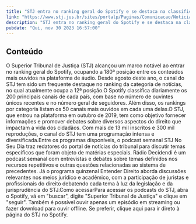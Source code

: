 ```yaml
---
title: "STJ entra no ranking geral do Spotify e se destaca na classificação em notícias"
link: "https://www.stj.jus.br/sites/portalp/Paginas/Comunicacao/Noticias/2023/30112023-STJ-entra-no-ranking-geral-do-Spotify-e-se-destaca-na-classificacao-em-noticias.aspx"
description: "STJ entra no ranking geral do Spotify e se destaca na classificação em notícias"
pubdate: "Qui, nov 30 2023 16:57:00"
---
```


## Conteúdo

O Superior Tribunal de Justiça (STJ) alcançou um marco notável ao entrar no ranking geral do Spotify, ocupando a 180ª posição entre os conteúdos mais ouvidos na plataforma de áudio. Desde agosto deste ano, o canal do STJ tem sido um frequente destaque no ranking da categoria de notícias, no qual atualmente ocupa a 12ª posição.O Spotify classifica diariamente os 200 principais canais de cada país, com base no número de ouvintes únicos recentes e no número geral de seguidores. Além disso, os rankings por categoria listam os 50 canais mais ouvidos em cada uma delas.O STJ, que entrou na plataforma em outubro de 2019, tem como objetivo fornecer informações e promover debates sobre diversos aspectos do direito que impactam a vida dos cidadãos. Com mais de 13 mil inscritos e 300 mil reproduções, o canal do STJ tem uma programação intensa e diversificada.Entre os programas disponíveis, o podcast semanal STJ No Seu Dia traz redatores do portal de notícias do tribunal para discutir temas específicos que foram objeto de matérias especiais. Rádio Decidendi é um podcast semanal com entrevistas e debates sobre temas definidos nos recursos repetitivos e outras questões relacionadas ao sistema de precedentes. Já o programa quinzenal Entender Direito aborda discussões relevantes nos meios jurídico e acadêmico, com a participação de juristas e profissionais do direito debatendo cada tema à luz da legislação e da jurisprudência do STJ.Como acessarPara acessar os podcasts do STJ, abra o Spotify, vá em "buscar", digite "Superior Tribunal de Justiça" e clique em "seguir". Também é possível ouvir apenas um episódio em streaming ou fazer download para ouvir offline. Se preferir, clique aqui para ir direto à página do STJ no Spotify.
